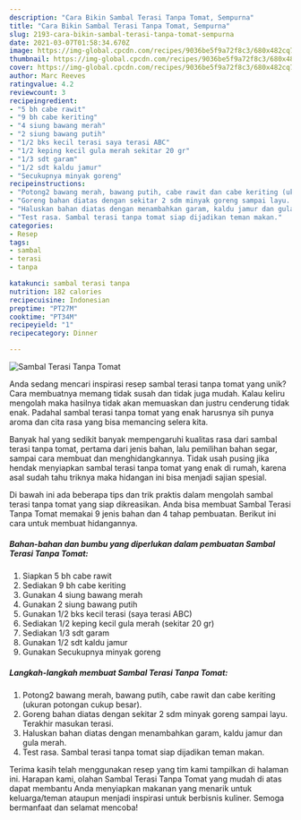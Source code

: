 ```yaml
---
description: "Cara Bikin Sambal Terasi Tanpa Tomat, Sempurna"
title: "Cara Bikin Sambal Terasi Tanpa Tomat, Sempurna"
slug: 2193-cara-bikin-sambal-terasi-tanpa-tomat-sempurna
date: 2021-03-07T01:58:34.670Z
image: https://img-global.cpcdn.com/recipes/9036be5f9a72f8c3/680x482cq70/sambal-terasi-tanpa-tomat-foto-resep-utama.jpg
thumbnail: https://img-global.cpcdn.com/recipes/9036be5f9a72f8c3/680x482cq70/sambal-terasi-tanpa-tomat-foto-resep-utama.jpg
cover: https://img-global.cpcdn.com/recipes/9036be5f9a72f8c3/680x482cq70/sambal-terasi-tanpa-tomat-foto-resep-utama.jpg
author: Marc Reeves
ratingvalue: 4.2
reviewcount: 3
recipeingredient:
- "5 bh cabe rawit"
- "9 bh cabe keriting"
- "4 siung bawang merah"
- "2 siung bawang putih"
- "1/2 bks kecil terasi saya terasi ABC"
- "1/2 keping kecil gula merah sekitar 20 gr"
- "1/3 sdt garam"
- "1/2 sdt kaldu jamur"
- "Secukupnya minyak goreng"
recipeinstructions:
- "Potong2 bawang merah, bawang putih, cabe rawit dan cabe keriting (ukuran potongan cukup besar)."
- "Goreng bahan diatas dengan sekitar 2 sdm minyak goreng sampai layu. Terakhir masukan terasi."
- "Haluskan bahan diatas dengan menambahkan garam, kaldu jamur dan gula merah."
- "Test rasa. Sambal terasi tanpa tomat siap dijadikan teman makan."
categories:
- Resep
tags:
- sambal
- terasi
- tanpa

katakunci: sambal terasi tanpa 
nutrition: 182 calories
recipecuisine: Indonesian
preptime: "PT27M"
cooktime: "PT34M"
recipeyield: "1"
recipecategory: Dinner

---
```



![Sambal Terasi Tanpa Tomat](https://img-global.cpcdn.com/recipes/9036be5f9a72f8c3/680x482cq70/sambal-terasi-tanpa-tomat-foto-resep-utama.jpg)

Anda sedang mencari inspirasi resep sambal terasi tanpa tomat yang unik? Cara membuatnya memang tidak susah dan tidak juga mudah. Kalau keliru mengolah maka hasilnya tidak akan memuaskan dan justru cenderung tidak enak. Padahal sambal terasi tanpa tomat yang enak harusnya sih punya aroma dan cita rasa yang bisa memancing selera kita.

Banyak hal yang sedikit banyak mempengaruhi kualitas rasa dari sambal terasi tanpa tomat, pertama dari jenis bahan, lalu pemilihan bahan segar, sampai cara membuat dan menghidangkannya. Tidak usah pusing jika hendak menyiapkan sambal terasi tanpa tomat yang enak di rumah, karena asal sudah tahu triknya maka hidangan ini bisa menjadi sajian spesial.




Di bawah ini ada beberapa tips dan trik praktis dalam mengolah sambal terasi tanpa tomat yang siap dikreasikan. Anda bisa membuat Sambal Terasi Tanpa Tomat memakai 9 jenis bahan dan 4 tahap pembuatan. Berikut ini cara untuk membuat hidangannya.

<!--inarticleads1-->

##### Bahan-bahan dan bumbu yang diperlukan dalam pembuatan Sambal Terasi Tanpa Tomat:

1. Siapkan 5 bh cabe rawit
1. Sediakan 9 bh cabe keriting
1. Gunakan 4 siung bawang merah
1. Gunakan 2 siung bawang putih
1. Gunakan 1/2 bks kecil terasi (saya terasi ABC)
1. Sediakan 1/2 keping kecil gula merah (sekitar 20 gr)
1. Sediakan 1/3 sdt garam
1. Gunakan 1/2 sdt kaldu jamur
1. Gunakan Secukupnya minyak goreng




<!--inarticleads2-->

##### Langkah-langkah membuat Sambal Terasi Tanpa Tomat:

1. Potong2 bawang merah, bawang putih, cabe rawit dan cabe keriting (ukuran potongan cukup besar).
1. Goreng bahan diatas dengan sekitar 2 sdm minyak goreng sampai layu. Terakhir masukan terasi.
1. Haluskan bahan diatas dengan menambahkan garam, kaldu jamur dan gula merah.
1. Test rasa. Sambal terasi tanpa tomat siap dijadikan teman makan.




Terima kasih telah menggunakan resep yang tim kami tampilkan di halaman ini. Harapan kami, olahan Sambal Terasi Tanpa Tomat yang mudah di atas dapat membantu Anda menyiapkan makanan yang menarik untuk keluarga/teman ataupun menjadi inspirasi untuk berbisnis kuliner. Semoga bermanfaat dan selamat mencoba!
